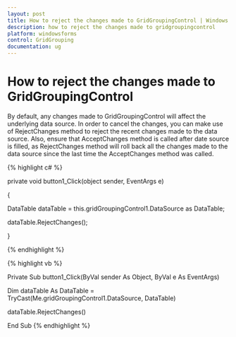 ```yaml
---
layout: post
title: How to reject the changes made to GridGroupingControl | Windows Forms | Syncfusion
description: how to reject the changes made to gridgroupingcontrol
platform: windowsforms
control: GridGrouping
documentation: ug
---
```


# How to reject the changes made to GridGroupingControl

By default, any changes made to GridGroupingControl will affect the underlying data source. In order to cancel the changes, you can make use of RejectChanges method to reject the recent changes made to the data source. Also, ensure that AcceptChanges method is called after date source is filled, as RejectChanges method will roll back all the changes made to the data source since the last time the AcceptChanges method was called.

 
{% highlight c# %}



private void button1_Click(object sender, EventArgs e) 

{ 

DataTable dataTable = this.gridGroupingControl1.DataSource as DataTable; 

dataTable.RejectChanges(); 

}

{% endhighlight  %}

{% highlight vb %}



Private Sub button1_Click(ByVal sender As Object, ByVal e As EventArgs)

Dim dataTable As DataTable = TryCast(Me.gridGroupingControl1.DataSource, DataTable)

dataTable.RejectChanges()

End Sub
{% endhighlight  %}